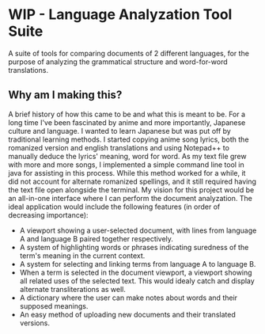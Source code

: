 # WIP - Language Analyzation Tool Suite

A suite of tools for comparing documents of 2 different languages, for the purpose of analyzing the grammatical structure and word-for-word translations.

## Why am I making this?
A brief history of how this came to be and what this is meant to be.
For a long time I've been fascinated by anime and more importantly, Japanese culture and language. I wanted to learn Japanese but was put off by traditional learning methods. I started copying anime song lyrics, both the romanized version and english translations and using Notepad++ to manually deduce the lyrics' meaning, word for word. As my text file grew with more and more songs, I implemented a simple command line tool in java for assisting in this process. While this method worked for a while, it did not account for alternate romanized spellings, and it still required having the text file open alongside the terminal.
My vision for this project would be an all-in-one interface where I can perform the document analyzation. The ideal application would include the following features (in order of decreasing importance):
  - A viewport showing a user-selected document, with lines from language A and language B paired together respectively.
  - A system of highlighting words or phrases indicating suredness of the term's meaning in the current context.
  - A system for selecting and linking terms from language A to language B.
  - When a term is selected in the document viewport, a viewport showing all related uses of the selected text. This would idealy catch and display alternate transliterations as well.
  - A dictionary where the user can make notes about words and their supposed meanings.
  - An easy method of uploading new documents and their translated versions.
